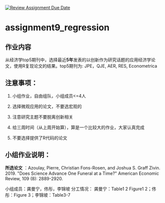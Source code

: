 [![Review Assignment Due Date](https://classroom.github.com/assets/deadline-readme-button-24ddc0f5d75046c5622901739e7c5dd533143b0c8e959d652212380cedb1ea36.svg)](https://classroom.github.com/a/GlWk-Vu4)
# assignment9_regression

## 作业内容

从经济学top5期刊中，选择最近**5年**发表的以创新作为研究话题的应用经济学论文，使用R复现论文的结果。top5期刊为: JPE，QJE, AER, RES, Econometrica

## 注意事项：

1. 小组作业，自由组队，小组成员<=4人

2. 选择微观应用的论文，不要选宏观的

3. 注意研究主题不要脱离创新相关

4. 给三周时间（从上周开始算），算是一个比较大的作业，大家认真完成

5. 不要选择提供了R代码的论文

## 小组作业说明：
**所选论文** ：Azoulay, Pierre, Christian Fons-Rosen, and Joshua S. Graff Zivin. 2019. "Does Science Advance One Funeral at a Time?" American Economic Review, 109 (8): 2889-2920.

小组成员：龚曼宁，佟彤，李锦坡
分工情况： 龚曼宁：Table1 2 Figure1 2；佟彤：Figure 3；李锦坡：Table3-7
